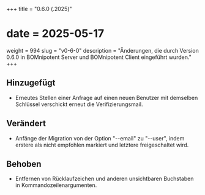 +++
title = "0.6.0 (.2025)"
# date = 2025-05-17
weight = 994
slug = "v0-6-0"
description = "Änderungen, die durch Version 0.6.0 in BOMnipotent Server und BOMnipotent Client eingeführt wurden."
+++

## Hinzugefügt
- Erneutes Stellen einer Anfrage auf einen neuen Benutzer mit demselben Schlüssel verschickt erneut die Verifizierungsmail.

## Verändert
- Anfänge der Migration von der Option "--email" zu "--user", indem erstere als nicht empfohlen markiert und letztere freigeschaltet wird.

## Behoben
- Entfernen von Rücklaufzeichen und anderen unsichtbaren Buchstaben in Kommandozeilenargumenten.
